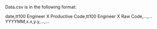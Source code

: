 Data.csv is in the following format:

date,tt100 Engineer X Productive Code,tt100 Engineer X Raw Code,...,...  
YYYYMM,x.x,y.y,...,...
